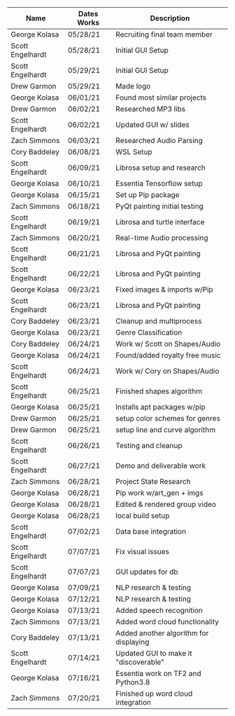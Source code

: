 |    Name          | Dates Works  |     Description                       |
| ---------------  | -----------  | ---------------------------           |
| George Kolasa    | 05/28/21     | Recruiting final team member          |
| Scott Engelhardt | 05/28/21     | Initial GUI Setup                     |
| Scott Engelhardt | 05/29/21     | Initial GUI Setup                     |
| Drew Garmon      | 05/29/21     | Made logo                             |
| George Kolasa    | 06/01/21     | Found most similar projects           |
| Drew Garmon      | 06/02/21     | Researched MP3 libs                   |
| Scott Engelhardt | 06/02/21     | Updated GUI w/ slides                 |
| Zach Simmons     | 06/03/21     | Researched Audio Parsing              |
| Cory Baddeley    | 06/08/21     | WSL Setup                             |
| Scott Engelhardt | 06/09/21     | Librosa setup and research            |
| George Kolasa    | 06/10/21     | Essentia Tensorflow setup             |
| George Kolasa    | 06/15/21     | Set up Pip package                    |
| Zach Simmons     | 06/18/21     | PyQt painting initial testing         |
| Scott Engelhardt | 06/19/21     | Librosa and turtle interface          |
| Zach Simmons     | 06/20/21     | Real-time Audio processing            |
| Scott Engelhardt | 06/21/21     | Librosa and PyQt painting             |
| Scott Engelhardt | 06/22/21     | Librosa and PyQt painting             |
| George Kolasa    | 06/23/21     | Fixed images & imports w/Pip          |
| Scott Engelhardt | 06/23/21     | Librosa and PyQt painting             |
| Cory Baddeley    | 06/23/21     | Cleanup and multiprocess              |
| George Kolasa    | 06/23/21     | Genre Classification                  |
| Cory Baddeley    | 06/24/21     | Work w/ Scott on Shapes/Audio         |
| George Kolasa    | 06/24/21     | Found/added royalty free music        |
| Scott Engelhardt | 06/24/21     | Work w/ Cory on Shapes/Audio          |
| Scott Engelhardt | 06/25/21     | Finished shapes algorithm             |
| George Kolasa    | 06/25/21     | Installs apt packages w/pip           |
| Drew Garmon      | 06/25/21     | setup color schemes for genres        |
| Drew Garmon      | 06/25/21     | setup line and curve algorithm        |
| Scott Engelhardt | 06/26/21     | Testing and cleanup                   |
| Scott Engelhardt | 06/27/21     | Demo and deliverable work             |
| Zach Simmons     | 06/28/21     | Project State Research                |
| George Kolasa    | 06/28/21     | Pip work w/art_gen + imgs             |
| George Kolasa    | 06/28/21     | Edited & rendered group video         |
| George Kolasa    | 06/28/21     | local build setup                     |
| Scott Engelhardt | 07/02/21     | Data base integration                 |
| Scott Engelhardt | 07/07/21     | Fix visual issues                     |
| Scott Engelhardt | 07/07/21     | GUI updates for db                    |
| George Kolasa    | 07/09/21     | NLP research & testing                |
| George Kolasa    | 07/12/21     | NLP research & testing                |
| George Kolasa    | 07/13/21     | Added speech recognition              |
| Zach Simmons     | 07/13/21     | Added word cloud functionality        |
| Cory Baddeley    | 07/13/21     | Added another algorithm for displaying|
| Scott Engelhardt | 07/14/21     | Updated GUI to make it "discoverable" |
| George Kolasa    | 07/16/21     | Essentia work on TF2 and Python3.8    |
| Zach Simmons     | 07/20/21     | Finished up word cloud integration    |

